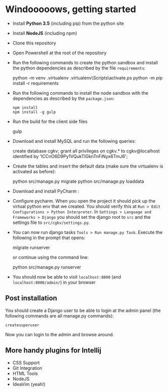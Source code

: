 # Windooooows, getting started

- Install **Python 3.5** (including pip) from the python site
- Install **NodeJS** (including npm)
- Clone this repository
- Open Powershell at the root of the repository
- Run the following commands to create the python sandbox and install the python dependencies
   as described by the file `requirements`:

    python -m venv .virtualenv
	  .virtualenv\Scripts\activate.ps
	  python -m pip install -r requirements

- Run the following commands to install the node sandbox with the dependencies as described by the
   `package.json`:

	  npm install
	  npm install -g gulp

- Run the build for the client side files

    gulp

- Download and install MySQL and run the following queries:

    create database cgkv;
    grant all privileges on cgkv.* to cgkv@localhost identified by 'lCCnO6D9Py1VQukTlGknTnFiNyx6TmJ6';

- Create the tables and insert the default data (make sure the virtualenv is activated as before):

	python src/manage.py migrate
	python src/manage.py loaddata

- Download and install PyCharm :

- Configure pycharm. When you open the project it should pick up the virtual python env that we
   created. You should verify this at `Run > Edit Configurations > Python Interpreter`.
   In `Settings > Language and Frameworks > Django` you should set the django root to `src`
   and the settings file to `src/cgkv/settings.py`.

- You can now run django tasks `Tools > Run manage.py Task`. Execute the following in the prompt
    that opens:

    migrate
	  runserver

	or continue using the command line:

	python src/manage.py runserver

- You should now be able to visit `localhost:8000` (and `localhost:8000/admin/`) in your browser

## Post installation

You should create a Django user to be able to login at the admin panel (the following commands are
all manage.py commands):

    createsuperuser

Now you can login to the admin and browse around.

## More handy plugins for Intellij

- CSS Support
- Git Integration
- HTML Tools
- NodeJS
- IdeaVim (yeah!)
